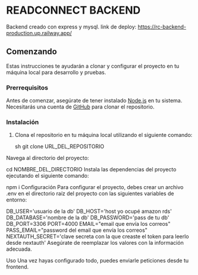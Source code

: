 # READCONNECT BACKEND

Backend creado con express y mysql.
link de deploy: https://rc-backend-production.up.railway.app/

## Comenzando

Estas instrucciones te ayudarán a clonar y configurar el proyecto en tu máquina local para desarrollo y pruebas.

### Prerrequisitos

Antes de comenzar, asegúrate de tener instalado [Node.js](https://nodejs.org/) en tu sistema. Necesitarás una cuenta de [GitHub](https://github.com/) para clonar el repositorio.

### Instalación

1. Clona el repositorio en tu máquina local utilizando el siguiente comando:

   sh
   git clone URL_DEL_REPOSITORIO

Navega al directorio del proyecto:


cd NOMBRE_DEL_DIRECTORIO
Instala las dependencias del proyecto ejecutando el siguiente comando:


npm i
Configuración
Para configurar el proyecto, debes crear un archivo .env en el directorio raíz del proyecto con las siguientes variables de entorno:


DB_USER='usuario de la db'
DB_HOST='host yo ocupé amazon rds'
DB_DATABASE='nombre de la db'
DB_PASSWORD='pass de tu db'
DB_PORT=3306
PORT=4000
EMAIL="email que envía los correos"
PASS_EMAIL="password del email que envía los correos"
NEXTAUTH_SECRET='clave secreta con la que creaste el token para leerlo desde nextauth'
Asegúrate de reemplazar los valores con la información adecuada.

Uso
Una vez hayas configurado todo, puedes enviarle peticiones desde tu frontend.
